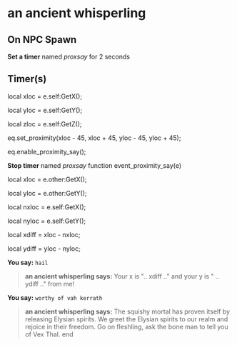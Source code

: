 # an ancient whisperling
## On NPC Spawn

**Set a timer** named *proxsay* for 2 seconds
## Timer(s)

local xloc = e.self:GetX();

local yloc = e.self:GetY();

local zloc = e.self:GetZ();

eq.set_proximity(xloc - 45, xloc + 45, yloc - 45, yloc + 45);

eq.enable_proximity_say();

**Stop timer** named *proxsay*
function event_proximity_say(e)

local xloc = e.other:GetX();

local yloc = e.other:GetY();

local nxloc = e.self:GetX();

local nyloc = e.self:GetY();

local xdiff = xloc - nxloc;

local ydiff = yloc - nyloc;

**You say:** `hail`



>**an ancient whisperling says:** Your x is ".. xdiff .." and your y is " .. ydiff .." from me!



**You say:** `worthy of vah kerrath`



>**an ancient whisperling says:** The squishy mortal has proven itself by releasing Elysian spirits. We greet the Elysian spirits to our realm and rejoice in their freedom. Go on fleshling, ask the bone man to tell you of Vex Thal.
end

